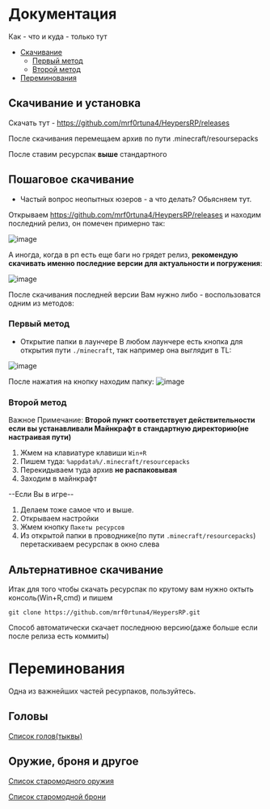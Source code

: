 # Документация

Как - что и куда - только тут

- [Скачивание](https://github.com/mrf0rtuna4/HeypersRP/edit/master/Documentation.md#скачивание-и-установка)
  - [Первый метод](https://github.com/mrf0rtuna4/HeypersRP/edit/master/Documentation.md#первый-метод)
  - [Второй метод](https://github.com/mrf0rtuna4/HeypersRP/edit/master/Documentation.md#второй-метод)
- [Переминования](https://github.com/mrf0rtuna4/HeypersRP/edit/master/Documentation.md#переминования)

## Скачивание и установка

Скачать тут - https://github.com/mrf0rtuna4/HeypersRP/releases

После скачивания перемещаем архив по пути .minecraft/resoursepacks

После ставим ресурспак **выше** стандартного

## Пошаговое скачивание

- Частый вопрос неопытных юзеров - а что  делать? Обьясняем тут.

Открываем https://github.com/mrf0rtuna4/HeypersRP/releases и находим последний релиз, он помечен примерно так:

![image](https://github.com/mrf0rtuna4/HeypersRP/assets/108610775/628affe4-e5ee-4c51-8ab9-68c3c54e7416)

А иногда, когда в рп есть еще баги но грядет релиз, **рекомендую скачивать именно последние версии для актуальности и погружения**:

![image](https://github.com/mrf0rtuna4/HeypersRP/assets/108610775/ee7927a4-1643-46a8-8df4-fdc9cbb6d1ba)

После скачивания последней версии Вам нужно либо - воспользоватся одним из методов:

### Первый метод 

- Открытие папки в лаунчере
В любом лаунчере есть кнопка для открытия пути `./minecraft`, так например она выглядит в TL:

![image](https://github.com/mrf0rtuna4/HeypersRP/assets/108610775/bf6a9bf1-8cd9-4ed3-adae-9dd307f49f2b)

После нажатия на кнопку находим папку:
![image](https://github.com/mrf0rtuna4/HeypersRP/assets/108610775/1c4e63d4-d121-4ae2-b559-e3a3fa176c48)

### Второй метод

Важное Примечание: __Второй пункт соответствует действительности если вы устанавливали Майнкрафт в стандартную директорию(не настраивая пути)__

1. Жмем на клавиатуре клавиши `Win+R`
2. Пишем туда: `%appdata%/.minecraft/resourcepacks`
3. Перекидываем туда архив **не распаковывая** 
4. Заходим в майнкрафт

--Если Вы в игре--
1. Делаем тоже самое что и выше.
2. Открываем настройки
3. Жмем кнопку `Пакеты ресурсов` 
4. Из открытой папки в проводнике(по пути `.minecraft/resourcepacks`) перетаскиваем ресурспак в окно слева

## Альтернативное скачивание

Итак для того чтобы скачать ресурспак по крутому вам нужно октыть консоль(Win+R,cmd) и пишем

```cd .minecraft/resourcepacks
git clone https://github.com/mrf0rtuna4/HeypersRP.git
```

Способ автоматически скачает последнюю версию(даже больше если после релиза есть коммиты)

# Переминования

Одна из важнейших частей ресурпаков, пользуйтесь.

## Головы

[Список голов(тыквы)](https://github.com/mrf0rtuna4/HeypersRP/blob/master/assets/minecraft/optifine/cit/hats/HATS.txt)

## Оружие, броня и другое

[Список старомодного оружия](https://github.com/mrf0rtuna4/HeypersRP/blob/master/assets/minecraft/optifine/cit/wwi/Guns%20List.txt)

[Список старомодной брони](https://github.com/mrf0rtuna4/HeypersRP/blob/master/assets/minecraft/optifine/cit/wwi/Uniforms%20list.txt)


